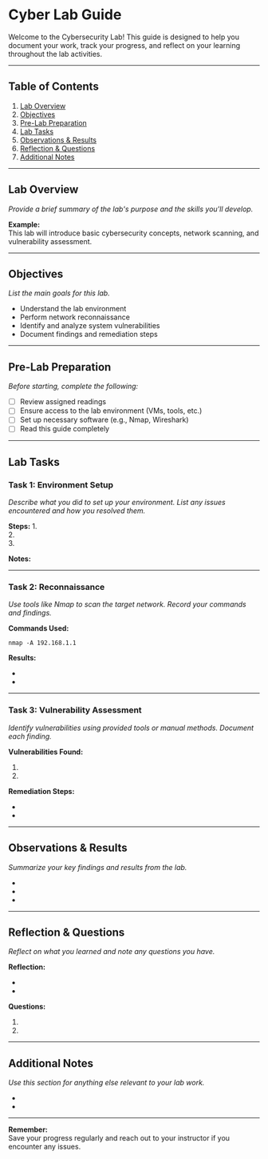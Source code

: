 # Cyber Lab Guide

Welcome to the Cybersecurity Lab! This guide is designed to help you document your work, track your progress, and reflect on your learning throughout the lab activities.

---

## Table of Contents

1. [Lab Overview](#lab-overview)
2. [Objectives](#objectives)
3. [Pre-Lab Preparation](#pre-lab-preparation)
4. [Lab Tasks](#lab-tasks)
5. [Observations & Results](#observations--results)
6. [Reflection & Questions](#reflection--questions)
7. [Additional Notes](#additional-notes)

---

## Lab Overview

_Provide a brief summary of the lab's purpose and the skills you'll develop._

**Example:**  
This lab will introduce basic cybersecurity concepts, network scanning, and vulnerability assessment.

---

## Objectives

_List the main goals for this lab._

- Understand the lab environment
- Perform network reconnaissance
- Identify and analyze system vulnerabilities
- Document findings and remediation steps

---

## Pre-Lab Preparation

_Before starting, complete the following:_

- [ ] Review assigned readings
- [ ] Ensure access to the lab environment (VMs, tools, etc.)
- [ ] Set up necessary software (e.g., Nmap, Wireshark)
- [ ] Read this guide completely

---

## Lab Tasks

### Task 1: Environment Setup

_Describe what you did to set up your environment. List any issues encountered and how you resolved them._

**Steps:**
1.  
2.  
3.  

**Notes:**

---

### Task 2: Reconnaissance

_Use tools like Nmap to scan the target network. Record your commands and findings._

**Commands Used:**

```
nmap -A 192.168.1.1
```

**Results:**

-  
-  

---

### Task 3: Vulnerability Assessment

_Identify vulnerabilities using provided tools or manual methods. Document each finding._

**Vulnerabilities Found:**

1.  
2.  

**Remediation Steps:**

-  
-  

---

## Observations & Results

_Summarize your key findings and results from the lab._

-  
-  
-  

---

## Reflection & Questions

_Reflect on what you learned and note any questions you have._

**Reflection:**

-  
-  

**Questions:**

1.  
2.  

---

## Additional Notes

_Use this section for anything else relevant to your lab work._

-  
-  

---

**Remember:**  
Save your progress regularly and reach out to your instructor if you encounter any issues.
